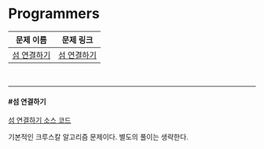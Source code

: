 # Programmers

| 문제 이름                   | 문제 링크                                                    |
| --------------------------- | ------------------------------------------------------------ |
| [섬 연결하기](#섬-연결하기) | [섬 연결하기](https://programmers.co.kr/learn/courses/30/lessons/42861) |

<br>

<hr>

#### #섬 연결하기

[섬 연결하기 소스 코드](https://github.com/hjyeon-n/Algorithm_study/blob/master/Programmers/2021.05/%EC%84%AC%20%EC%97%B0%EA%B2%B0%ED%95%98%EA%B8%B0.java)

기본적인 크루스칼 알고리즘 문제이다. 별도의 풀이는 생략한다.

